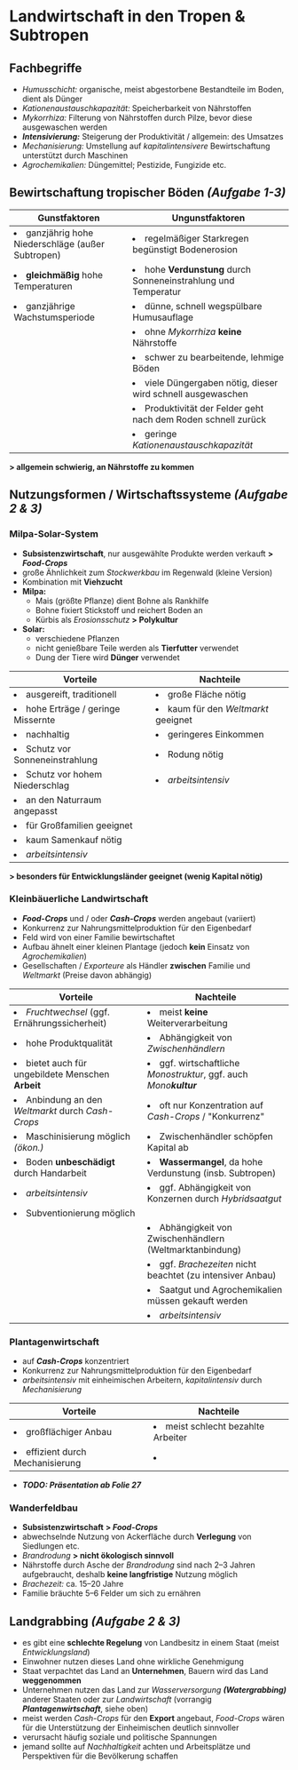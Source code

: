 # Landwirtschaft in den Tropen & Subtropen

## Fachbegriffe

- *Humusschicht:* organische, meist abgestorbene Bestandteile im Boden, dient als Dünger
- *Kationenaustauschkapazität:* Speicherbarkeit von Nährstoffen
- *Mykorrhiza:* Filterung von Nährstoffen durch Pilze, bevor diese ausgewaschen werden
- ***Intensivierung:*** Steigerung der Produktivität / allgemein: des Umsatzes
- *Mechanisierung:* Umstellung auf *kapitalintensivere* Bewirtschaftung unterstützt durch Maschinen
- *Agrochemikalien:* Düngemittel; Pestizide, Fungizide etc.

## Bewirtschaftung tropischer Böden *(Aufgabe 1-3)*

Gunstfaktoren | Ungunstfaktoren
--- | ---
<li>ganzjährig hohe Niederschläge (außer Subtropen)</li> | <li>regelmäßiger Starkregen begünstigt Bodenerosion</li>
<li>**gleichmäßig** hohe Temperaturen</li> | <li>hohe **Verdunstung** durch Sonneneinstrahlung und Temperatur</li>
<li>ganzjährige Wachstumsperiode</li> | <li>dünne, schnell wegspülbare Humusauflage</li>
| | <li>ohne *Mykorrhiza* **keine** Nährstoffe</li>
| | <li>schwer zu bearbeitende, lehmige Böden</li>
| | <li>viele Düngergaben nötig, dieser wird schnell ausgewaschen</li>
| | <li>Produktivität der Felder geht nach dem Roden schnell zurück</li>
| | <li>geringe *Kationenaustauschkapazität*</li>

**> allgemein schwierig, an Nährstoffe zu kommen**

## Nutzungsformen / Wirtschaftssysteme *(Aufgabe 2 & 3)*

### Milpa-Solar-System
- **Subsistenzwirtschaft**, nur ausgewählte Produkte werden verkauft **> *Food-Crops***
- große Ähnlichkeit zum *Stockwerkbau* im Regenwald (kleine Version)
- Kombination mit **Viehzucht**
- **Milpa:**
	- Mais (größte Pflanze) dient Bohne als Rankhilfe
	- Bohne fixiert Stickstoff und reichert Boden an
	- Kürbis als *Erosionsschutz* **> Polykultur**
- **Solar:**
	- verschiedene Pflanzen
	- nicht genießbare Teile werden als **Tierfutter** verwendet
	- Dung der Tiere wird **Dünger** verwendet

Vorteile | Nachteile
--- | ---
<li>ausgereift, traditionell</li> | <li>große Fläche nötig</li>
<li>hohe Erträge / geringe Missernte</li> | <li>kaum für den *Weltmarkt* geeignet</li>
<li>nachhaltig</li> | <li>geringeres Einkommen</li>
<li>Schutz vor Sonneneinstrahlung</li> | <li>Rodung nötig</li>
<li>Schutz vor hohem Niederschlag</li> | <li>*arbeitsintensiv*</li>
<li>an den Naturraum angepasst</li> |
<li>für Großfamilien geeignet</li> |
<li>kaum Samenkauf nötig</li> |
<li>*arbeitsintensiv*</li> |

**> besonders für Entwicklungsländer geeignet (wenig Kapital nötig)**

### Kleinbäuerliche Landwirtschaft
- ***Food-Crops*** und / oder ***Cash-Crops*** werden angebaut (variiert)
- Konkurrenz zur Nahrungsmittelproduktion für den Eigenbedarf
- Feld wird von einer Familie bewirtschaftet
- Aufbau ähnelt einer kleinen Plantage (jedoch **kein** Einsatz von *Agrochemikalien*)
- Gesellschaften / *Exporteure* als Händler **zwischen** Familie und *Weltmarkt* (Preise davon abhängig)

Vorteile | Nachteile
--- | ---
<li>*Fruchtwechsel* (ggf. Ernährungssicherheit)</li>| <li>meist **keine** Weiterverarbeitung</li>
<li>hohe Produktqualität</li> | <li>Abhängigkeit von *Zwischenhändlern*</li>
<li>bietet auch für ungebildete Menschen **Arbeit**</li> | <li>ggf. wirtschaftliche *Monostruktur*, ggf. auch *Mono**kultur***</li>
<li>Anbindung an den *Weltmarkt* durch *Cash-Crops*</li> | <li>oft nur Konzentration auf *Cash-Crops* / "Konkurrenz"</li>
<li>Maschinisierung möglich *(ökon.)*</li> | <li>Zwischenhändler schöpfen Kapital ab</li>
<li>Boden **unbeschädigt** durch Handarbeit</li> | <li>**Wassermangel**, da hohe Verdunstung (insb. Subtropen)</li>
<li>*arbeitsintensiv*</li> | <li>ggf. Abhängigkeit von Konzernen durch *Hybridsaatgut*</li>
<li>Subventionierung möglich</li> | | <li>häufig **Kinderarbeit**</li>
| | <li>Abhängigkeit von Zwischenhändlern (Weltmarktanbindung)</li>
| | <li>ggf. *Brachezeiten* nicht beachtet (zu intensiver Anbau)</li>
| | <li>Saatgut und Agrochemikalien müssen gekauft werden</li>
| | <li>*arbeitsintensiv*</li>

### Plantagenwirtschaft
- auf ***Cash-Crops*** konzentriert
- Konkurrenz zur Nahrungsmittelproduktion für den Eigenbedarf
- *arbeitsintensiv* mit einheimischen Arbeitern, *kapitalintensiv* durch *Mechanisierung*

Vorteile | Nachteile
--- | ---
<li>großflächiger Anbau</li> | <li>meist schlecht bezahlte Arbeiter</li>
<li>effizient durch Mechanisierung</li> | <li></li>

- ***TODO: Präsentation ab Folie 27***

### Wanderfeldbau
- **Subsistenzwirtschaft** **> *Food-Crops***
- abwechselnde Nutzung von Ackerfläche durch **Verlegung** von Siedlungen etc.
- *Brandrodung* **> nicht ökologisch sinnvoll**
- Nährstoffe durch Asche der *Brandrodung* sind nach 2–3 Jahren aufgebraucht, deshalb **keine langfristige** Nutzung möglich
- *Brachezeit:* ca. 15–20 Jahre
- Familie bräuchte 5–6 Felder um sich zu ernähren

## Landgrabbing *(Aufgabe 2 & 3)*

- es gibt eine **schlechte Regelung** von Landbesitz in einem Staat (meist *Entwicklungsland*)
- Einwohner nutzen dieses Land ohne wirkliche Genehmigung
- Staat verpachtet das Land an **Unternehmen**, Bauern wird das Land **weggenommen**
- Unternehmen nutzen das Land zur *Wasserversorgung* ***(Watergrabbing)*** anderer Staaten oder zur *Landwirtschaft* (vorrangig ***Plantagenwirtschaft***, siehe oben)
- meist werden *Cash-Crops* für den **Export** angebaut, *Food-Crops* wären für die Unterstützung der Einheimischen deutlich sinnvoller
- verursacht häufig soziale und politische Spannungen
- jemand sollte auf *Nachhaltigkeit* achten und Arbeitsplätze und Perspektiven für die Bevölkerung schaffen

<!--stackedit_data:
eyJoaXN0b3J5IjpbMjUxMzA5NTcxLC00NjUwNzQ4OTYsNjYyMD
AxNDcyLC0xMjQ0MTEwODQ0LDE3NTQ5NTg2ODQsMTA4NDU0MjQz
OSwxMTI4MTU5MzI4LDE1OTU2NDYyMTcsNDAwMjkzNjQzLC0xMD
Y0MDY0ODAyLDM3NTg5MzI0NywtMTk5MTg5OTc0Nyw4NzkyNDk2
NjUsLTE0MDU4Nzc4MjMsMTQ2MjY1OTI2NSwtOTUzNzk1NTUwLD
MxMjY2MDU2NSwtMjA1OTQ5NzUxOSwxMzgzMjIwODY3XX0=
-->